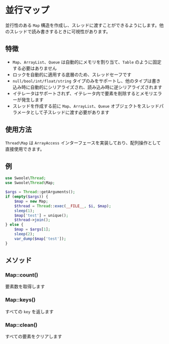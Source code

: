 # 並行マップ

並行性のある `Map` 構造を作成し、スレッドに渡すことができるようにします。他のスレッドで読み書きするときに可視性があります。

## 特徴
- `Map`、`ArrayList`、`Queue` は自動的にメモリを割り当て、`Table` のように固定する必要はありません
- ロックを自動的に適用する底層のため、スレッドセーフです
- `null/bool/int/float/string` タイプのみをサポートし、他のタイプは書き込み時に自動的にシリアライズされ、読み込み時に逆シリアライズされます
- イテレータはサポートされず、イテレータ内で要素を削除するとメモリエラーが発生します
- スレッドを作成する前に `Map`、`ArrayList`、`Queue` オブジェクトをスレッドパラメータとして子スレッドに渡す必要があります

## 使用方法
`Thread\Map` は `ArrayAccess` インターフェースを実装しており、配列操作として直接使用できます。

## 例

```php
use Swoole\Thread;
use Swoole\Thread\Map;

$args = Thread::getArguments();
if (empty($args)) {
    $map = new Map;
    $thread = Thread::exec(__FILE__, $i, $map);
    sleep(1);
    $map['test'] = unique();
    $thread->join();
} else {
    $map = $args[1];
    sleep(2);
    var_dump($map['test']);
}
```

## メソッド

### Map::count() 
要素数を取得します

### Map::keys()
すべての `key` を返します

### Map::clean()
すべての要素をクリアします
